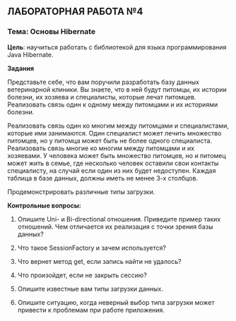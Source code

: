 ## ЛАБОРАТОРНАЯ РАБОТА №4

### Тема: Основы Hibernate

**Цель**: научиться работать с библиотекой для языка программирования Java Hibernate.

**Задания**

Представьте себе, что вам поручили разработать базу данных ветеринарной клиники. Вы знаете, что в ней будут питомцы, их истории болезни, их хозяева и специалисты, которые лечат питомцев.
Реализовать связь один к одному между питомцами и их историями болезни.

Реализовать связь один ко многим между питомцами и специалистами, которые ими занимаются. Один специалист может лечить множество питомцев, но у питомца может быть не более одного специалиста.
Реализовать связь многие ко многим между питомцами и их хозяевами. У человека может быть множество питомцев, но и питомец может жить в семье, где несколько человек оставили свои контакты специалисту, на случай если один из них будет недоступен.
Каждая таблица в базе данных, должны иметь не менее 3-х столбцов.

Продемонстрировать различные типы загрузки.

**Контрольные вопросы:**
<br>
1. Опишите Uni- и Bi-directional отношения. Приведите пример таких отношений. Чем отличается их реализация с точки зрения базы данных?<br>
2. Что такое SessionFactory и зачем используется?<br>
3. Что вернет метод get, если запись найти не удалось?<br>
4. Что произойдет, если не закрыть сессию?<br>
5. Опишите известные вам типы загрузки данных.<br>
   
6. Опишите ситуацию, когда неверный выбор типа загрузки может привести к проблемам при работе приложения.

